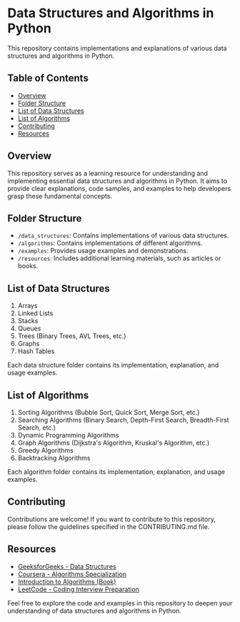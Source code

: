 # Data Structures and Algorithms in Python


This repository contains implementations and explanations of various data structures and algorithms in Python.

## Table of Contents

- [Overview](#overview)
- [Folder Structure](#folder-structure)
- [List of Data Structures](#list-of-data-structures)
- [List of Algorithms](#list-of-algorithms)
- [Contributing](#contributing)
- [Resources](#resources)

## Overview

This repository serves as a learning resource for understanding and implementing essential data structures and algorithms in Python. It aims to provide clear explanations, code samples, and examples to help developers grasp these fundamental concepts.

## Folder Structure

- `/data_structures`: Contains implementations of various data structures.
- `/algorithms`: Contains implementations of different algorithms.
- `/examples`: Provides usage examples and demonstrations.
- `/resources`: Includes additional learning materials, such as articles or books.

## List of Data Structures

1. Arrays
2. Linked Lists
3. Stacks
4. Queues
5. Trees (Binary Trees, AVL Trees, etc.)
6. Graphs
7. Hash Tables

Each data structure folder contains its implementation, explanation, and usage examples.

## List of Algorithms

1. Sorting Algorithms (Bubble Sort, Quick Sort, Merge Sort, etc.)
2. Searching Algorithms (Binary Search, Depth-First Search, Breadth-First Search, etc.)
3. Dynamic Programming Algorithms
4. Graph Algorithms (Dijkstra's Algorithm, Kruskal's Algorithm, etc.)
5. Greedy Algorithms
6. Backtracking Algorithms

Each algorithm folder contains its implementation, explanation, and usage examples.

## Contributing

Contributions are welcome! If you want to contribute to this repository, please follow the guidelines specified in the CONTRIBUTING.md file.

## Resources

- [GeeksforGeeks - Data Structures](https://www.geeksforgeeks.org/data-structures/)
- [Coursera - Algorithms Specialization](https://www.coursera.org/specializations/algorithms)
- [Introduction to Algorithms (Book)](https://mitpress.mit.edu/books/introduction-algorithms)
- [LeetCode - Coding Interview Preparation](https://leetcode.com/explore/interview/)

Feel free to explore the code and examples in this repository to deepen your understanding of data structures and algorithms in Python.
